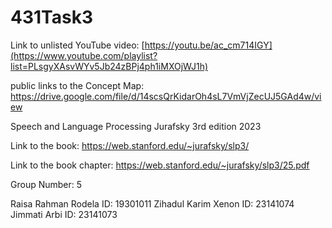 # 431Task3

Link to unlisted YouTube video:
[https://youtu.be/ac_cm714IGY](https://www.youtube.com/playlist?list=PLsgyXAsvWYv5Jb24zBPj4ph1iMXOjWJ1h)

public links to the Concept Map: https://drive.google.com/file/d/14scsQrKidarOh4sL7VmVjZecUJ5GAd4w/view


Speech and Language Processing
Jurafsky
3rd edition
2023

Link to the book:
https://web.stanford.edu/~jurafsky/slp3/

Link to the book chapter:
https://web.stanford.edu/~jurafsky/slp3/25.pdf


Group Number: 5

Raisa Rahman Rodela ID: 19301011
Zihadul Karim Xenon ID: 23141074 
Jimmati Arbi ID: 23141073
